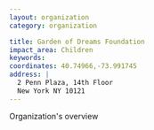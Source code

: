 ```yaml
---
layout: organization
category: organization

title: Garden of Dreams Foundation
impact_area: Children
keywords: 
coordinates: 40.74966,-73.991745
address: |
  2 Penn Plaza, 14th Floor
  New York NY 10121
---
```

Organization's overview
